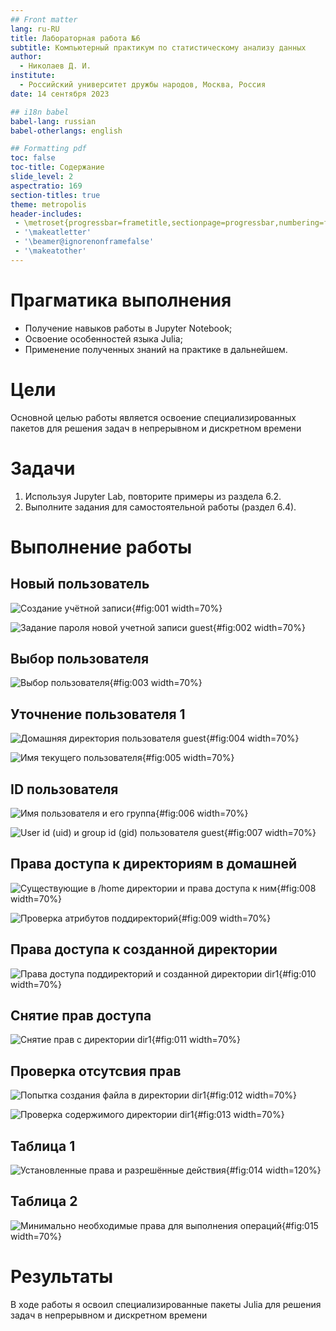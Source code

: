 ```yaml
---
## Front matter
lang: ru-RU
title: Лабораторная работа №6
subtitle: Компьютерный практикум по статистическому анализу данных
author:
  - Николаев Д. И.
institute:
  - Российский университет дружбы народов, Москва, Россия
date: 14 сентября 2023

## i18n babel
babel-lang: russian
babel-otherlangs: english

## Formatting pdf
toc: false
toc-title: Содержание
slide_level: 2
aspectratio: 169
section-titles: true
theme: metropolis
header-includes:
 - \metroset{progressbar=frametitle,sectionpage=progressbar,numbering=fraction}
 - '\makeatletter'
 - '\beamer@ignorenonframefalse'
 - '\makeatother'
---
```


# Прагматика выполнения

- Получение навыков работы в Jupyter Notebook;
- Освоение особенностей языка Julia;
- Применение полученных знаний на практике в дальнейшем.

# Цели

Основной целью работы является освоение специализированных пакетов для решения
задач в непрерывном и дискретном времени

# Задачи

1. Используя Jupyter Lab, повторите примеры из раздела 6.2.
2. Выполните задания для самостоятельной работы (раздел 6.4).

# Выполнение работы

## Новый пользователь

![Создание учётной записи](image/1.png){#fig:001 width=70%}

![Задание пароля новой учетной записи guest](image/2.png){#fig:002 width=70%}

## Выбор пользователя

![Выбор пользователя](image/3.png){#fig:003 width=70%}

## Уточнение пользователя 1

![Домашняя директория пользователя guest](image/4.png){#fig:004 width=70%}

![Имя текущего пользователя](image/5.png){#fig:005 width=70%}

## ID пользователя

![Имя пользователя и его группа](image/6.png){#fig:006 width=70%}

![User id (uid) и group id (gid) пользователя guest](image/7.png){#fig:007 width=70%}

## Права доступа к директориям в домашней

![Существующие в /home директории и права доступа к ним](image/8.png){#fig:008 width=70%}

![Проверка атрибутов поддиректорий](image/9.png){#fig:009 width=70%}

## Права доступа к созданной директории

![Права доступа поддиректорий и созданной директории dir1](image/10.png){#fig:010 width=70%}

## Снятие прав доступа

![Снятие прав с директории dir1](image/11.png){#fig:011 width=70%}

## Проверка отсутсвия прав

![Попытка создания файла в директории dir1](image/12.png){#fig:012 width=70%}

![Проверка содержимого директории dir1](image/13.png){#fig:013 width=70%}

## Таблица 1

![Установленные права и разрешённые действия](image/14.png){#fig:014 width=120%}

## Таблица 2

![Минимально необходимые права для выполнения операций](image/15.png){#fig:015 width=70%}

# Результаты

В ходе работы я освоил специализированные пакеты Julia для решения задач в непрерывном и дискретном времени
